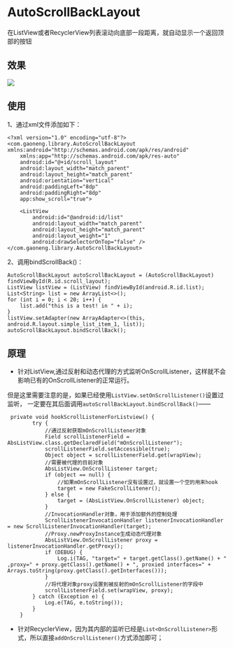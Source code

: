 # AutoScrollBackLayout
在ListView或者RecyclerView列表滚动向底部一段距离，就自动显示一个返回顶部的按钮

## 效果
![](https://github.com/gaoneng102/AutoScrollBackLayout/blob/master/preview.gif)

## 使用
1、通过xml文件添加如下：
```
<?xml version="1.0" encoding="utf-8"?>
<com.gaoneng.library.AutoScrollBackLayout xmlns:android="http://schemas.android.com/apk/res/android"
    xmlns:app="http://schemas.android.com/apk/res-auto"
    android:id="@+id/scroll_layout"
    android:layout_width="match_parent"
    android:layout_height="match_parent"
    android:orientation="vertical"
    android:paddingLeft="8dp"
    android:paddingRight="8dp"
    app:show_scroll="true">

    <ListView
        android:id="@android:id/list"
        android:layout_width="match_parent"
        android:layout_height="match_parent"
        android:layout_weight="1"
        android:drawSelectorOnTop="false" />
</com.gaoneng.library.AutoScrollBackLayout>
```
2、调用bindScrollBack()：
```
AutoScrollBackLayout autoScrollBackLayout = (AutoScrollBackLayout) findViewById(R.id.scroll_layout);
ListView listView = (ListView) findViewById(android.R.id.list);
List<String> list = new ArrayList<>();
for (int i = 0; i < 20; i++) {
    list.add("this is a test! in " + i);
}
listView.setAdapter(new ArrayAdapter<>(this, android.R.layout.simple_list_item_1, list));
autoScrollBackLayout.bindScrollBack();
```
## 原理
- 针对ListView,通过反射和动态代理的方式监听OnScrollListener，这样就不会影响已有的OnScrollListener的正常运行。

但是这里需要注意的是，如果已经使用`ListView.setOnScrollListener()`设置过监听，
一定要在其后面调用`autoScrollBackLayout.bindScrollBack()`——
```
 private void hookScrollListenerForListview() {
        try {
            //通过反射获取mOnScrollListener对象
            Field scrollListenerField = AbsListView.class.getDeclaredField("mOnScrollListener");
            scrollListenerField.setAccessible(true);
            Object object = scrollListenerField.get(wrapView);
            //需要被代理的目前对象
            AbsListView.OnScrollListener target;
            if (object == null) {
                //如果mOnScrollListener没有设置过，就设置一个空的用来hook
                target = new FakeScrollLitener();
            } else {
                target = (AbsListView.OnScrollListener) object;
            }
            //InvocationHandler对象，用于添加额外的控制处理
            ScrollListenerInvocationHandler listenerInvocationHandler = new ScrollListenerInvocationHandler(target);
            //Proxy.newProxyInstance生成动态代理对象
            AbsListView.OnScrollListener proxy = listenerInvocationHandler.getProxy();
            if (DEBUG) {
                Log.i(TAG, "target=" + target.getClass().getName() + " ,proxy=" + proxy.getClass().getName() + ", proxied interfaces=" + Arrays.toString(proxy.getClass().getInterfaces()));
            }
            //将代理对象proxy设置到被反射的mOnScrollListener的字段中
            scrollListenerField.set(wrapView, proxy);
        } catch (Exception e) {
            Log.e(TAG, e.toString());
        }
    }
```
- 针对RecyclerView，因为其内部的监听已经是`List<OnScrollListener>`形式，所以直接`addOnScrollListener()`方式添加即可；
